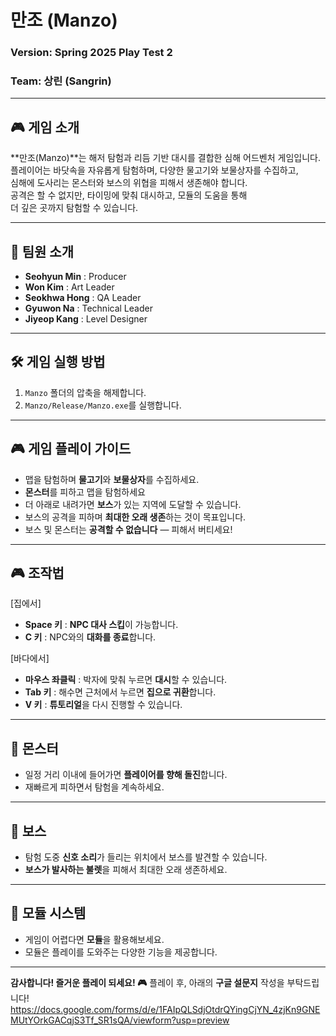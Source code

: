 # 만조 (Manzo)  
### Version: Spring 2025 Play Test 2  
### Team: 상린 (Sangrin)  

---

## 🎮 게임 소개

**만조(Manzo)**는 해저 탐험과 리듬 기반 대시를 결합한 심해 어드벤처 게임입니다.  
플레이어는 바닷속을 자유롭게 탐험하며, 다양한 물고기와 보물상자를 수집하고,  
심해에 도사리는 몬스터와 보스의 위협을 피해서 생존해야 합니다.  
공격은 할 수 없지만, 타이밍에 맞춰 대시하고, 모듈의 도움을 통해  
더 깊은 곳까지 탐험할 수 있습니다.

---

## 👥 팀원 소개

- **Seohyun Min** : Producer  
- **Won Kim** : Art Leader  
- **Seokhwa Hong** : QA Leader  
- **Gyuwon Na** : Technical Leader  
- **Jiyeop Kang** : Level Designer  

---

## 🛠️ 게임 실행 방법

1. `Manzo` 폴더의 압축을 해제합니다.  
2. `Manzo/Release/Manzo.exe`를 실행합니다.

---

## 🎮 게임 플레이 가이드

- 맵을 탐험하며 **물고기**와 **보물상자**를 수집하세요.
- **몬스터**를 피하고 맵을 탐험하세요
- 더 아래로 내려가면 **보스**가 있는 지역에 도달할 수 있습니다.
- 보스의 공격을 피하며 **최대한 오래 생존**하는 것이 목표입니다.
- 보스 및 몬스터는 **공격할 수 없습니다** — 피해서 버티세요!

---

## 🎮 조작법

[집에서]
- **Space 키** : **NPC 대사 스킵**이 가능합니다.
- **C 키** : NPC와의 **대화를 종료**합니다.

[바다에서]
- **마우스 좌클릭** : 박자에 맞춰 누르면 **대시**할 수 있습니다.  
- **Tab 키** : 해수면 근처에서 누르면 **집으로 귀환**합니다.  
- **V 키** : **튜토리얼**을 다시 진행할 수 있습니다.

---

## 👾 몬스터

- 일정 거리 이내에 들어가면 **플레이어를 향해 돌진**합니다.  
- 재빠르게 피하면서 탐험을 계속하세요.

---

## 🐙 보스

- 탐험 도중 **신호 소리**가 들리는 위치에서 보스를 발견할 수 있습니다.  
- **보스가 발사하는 불렛**을 피해서 최대한 오래 생존하세요.

---

## 🔧 모듈 시스템

- 게임이 어렵다면 **모듈**을 활용해보세요.  
- 모듈은 플레이를 도와주는 다양한 기능을 제공합니다.

---

**감사합니다! 즐거운 플레이 되세요! 🎮**
플레이 후, 아래의 **구글 설문지** 작성을 부탁드립니다!
https://docs.google.com/forms/d/e/1FAIpQLSdjOtdrQYingCjYN_4zjKn9GNEMUtYOrkGACqjS3Tf_SR1sQA/viewform?usp=preview
